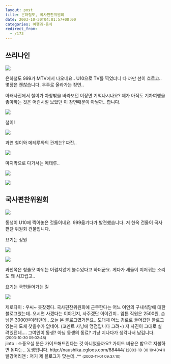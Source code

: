 ```yaml
---
layout: post
title: 은하철도, 국사편찬위원회
date: 2003-10-30T04:01:57+00:00
categories: 여행과-음식
redirect_from:
  - /173
---
```


<h2>쓰리나인</h2>

![ ](/assets/media/uploads_1_cfile25.uf.162185414E1AD9F408ABED.jpg)

은하철도 999가 MTV에서 나오네요.. U10으로 TV를 찍었더니 다 까만 선이 흐르고.. 몇장은 괜찮습니다. 우주로 올라가는 장면..

아래사진에서 철이가 차창밖을 바라보던 이장면 기억나시나요? 제가 아직도 기차여행을 좋아하는 것은 어린시절 보았던 이 장면때문이 아닐까.. 합니다.

![ ](/assets/media/uploads_1_cfile6.uf.1722C5404E1ADA3D2EA082.jpg)

철이!

![ ](/assets/media/uploads_1_cfile25.uf.146CF9444E1ADA560D0BF3.jpg)

과연 철이와 메테루와의 관계는? 짜잔..

![ ](/assets/media/uploads_1_cfile29.uf.123489454E1ADA701F2469.jpg)

마지막으로 다가서는 메테루..

![ ](/assets/media/uploads_1_cfile1.uf.1618C2404E1AD94D34DDFB.jpg)

![ ](/assets/media/uploads_1_cfile7.uf.1818C2404E1AD94E358240.jpg)

<h2><b>국사편찬위원회</b></h2>

![ ](/assets/media/photo_DSC02372.jpg)

동생이 U10에 찍어놓은 것들이네요. 999옮기다가 발견했습니다. 저 한옥 건물이 국사편찬 위원회 건물입니다.

요기는 정원

![ ](/assets/media/photo_DSC02373.jpg)

![ ](/assets/media/photo_DSC02378.jpg)

과천쪽은 청솔모 따위는 어렵지않게 볼수있다고 하더군요. 게다가 새들이 지저귀는 소리도 꽤 시끄럽고..

요기는 국편들어가는 길

![ ](/assets/media/photo_DSC02384.jpg)
<div id=comments>
<div class=comment>
<!--- cmt:388 --->
<!--- mail: --->
<!--- parent:0 --->
제로다이 : 
우씨~ 못찾겠다.
국사편찬위원회에 근무한다는 어느 여인의 구내식당에 대한 블로그였는데..오시면 사겠다는 이야긴지, 사주겠단 이야긴지.. 암튼 직원은 2500원, 손님은 3000원이라던데.. 오늘 본 블로그였거든요.. 도대체 어느 경로로 들어갔던 블로그였는지 도체 찾을수가 없네여. (코멘트 사냥에 맹점입니다 그려~)
저 사진이 그대로 실려있던데....
그여인이 동생? 아님 동생의 동료?
기냥 지나다가 생각나서 남깁니다.
 <small>(2003-10-30 09:02:48)</small>
</div>
<div class=comment>
<!--- cmt:389 --->
<!--- mail: --->
<!--- parent:0 --->
jinto : 
소풍오실 분은 가이드해드린다는 것 아니었을까요? 
가이드 비용은 밥으로 지불하면 된다는.. 동생입니다.
http://naushika.egloos.com/88444/
 <small>(2003-10-30 10:40:41)</small>
</div>
<div class=comment>
<!--- cmt:390 --->
<!--- mail: --->
<!--- parent:0 --->
빨강머리앤 : 
저기 제 블로그가 맞는데..^^
 <small>(2003-11-01 09:37:10)</small>
</div>
</div>
